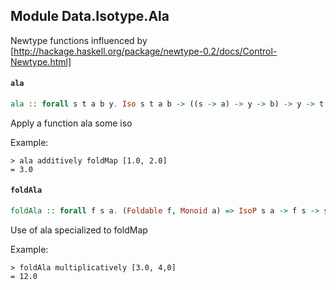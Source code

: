 ## Module Data.Isotype.Ala

Newtype functions influenced by [http://hackage.haskell.org/package/newtype-0.2/docs/Control-Newtype.html]

#### `ala`

``` purescript
ala :: forall s t a b y. Iso s t a b -> ((s -> a) -> y -> b) -> y -> t
```

Apply a function ala some iso

Example:

```
> ala additively foldMap [1.0, 2.0]
= 3.0
```

#### `foldAla`

``` purescript
foldAla :: forall f s a. (Foldable f, Monoid a) => IsoP s a -> f s -> s
```

Use of ala specialized to foldMap

Example:

```
> foldAla multiplicatively [3.0, 4,0]
= 12.0
```


